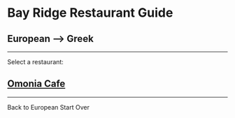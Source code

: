 # Bay Ridge Restaurant Guide
## European --> Greek
---
Select a restaurant:
## [Omonia Cafe](https://omoniacafe.com/)
---
Back to European 
Start Over